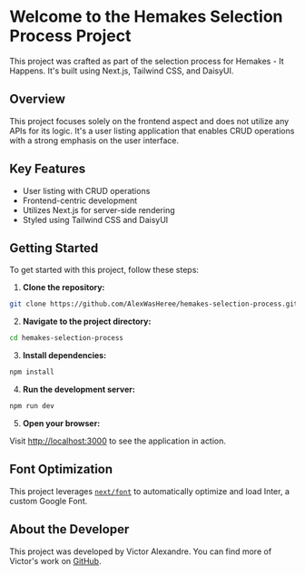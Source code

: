 # Welcome to the Hemakes Selection Process Project

This project was crafted as part of the selection process for Hemakes - It Happens. It's built using Next.js, Tailwind CSS, and DaisyUI.

## Overview

This project focuses solely on the frontend aspect and does not utilize any APIs for its logic. It's a user listing application that enables CRUD operations with a strong emphasis on the user interface.

## Key Features

- User listing with CRUD operations
- Frontend-centric development
- Utilizes Next.js for server-side rendering
- Styled using Tailwind CSS and DaisyUI

## Getting Started

To get started with this project, follow these steps:

1. **Clone the repository:**

```bash
git clone https://github.com/AlexWasHeree/hemakes-selection-process.git
```

2. **Navigate to the project directory:**

```bash
cd hemakes-selection-process
```

3. **Install dependencies:**

```bash
npm install
```

4. **Run the development server:**

```bash
npm run dev
```

5. **Open your browser:**

Visit [http://localhost:3000](http://localhost:3000) to see the application in action.

## Font Optimization

This project leverages [`next/font`](https://nextjs.org/docs/basic-features/font-optimization) to automatically optimize and load Inter, a custom Google Font.

## About the Developer

This project was developed by Victor Alexandre. You can find more of Victor's work on [GitHub](https://github.com/AlexWasHeree).
